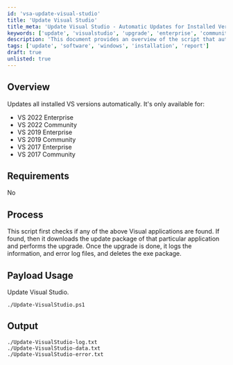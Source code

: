 ```yaml
---
id: 'vsa-update-visual-studio'
title: 'Update Visual Studio'
title_meta: 'Update Visual Studio - Automatic Updates for Installed Versions'
keywords: ['update', 'visualstudio', 'upgrade', 'enterprise', 'community']
description: 'This document provides an overview of the script that automatically updates all installed versions of Visual Studio, including VS 2022, 2019, and 2017 for both Enterprise and Community editions. It details the process of checking for installed applications, downloading updates, performing upgrades, and logging the results.'
tags: ['update', 'software', 'windows', 'installation', 'report']
draft: true
unlisted: true
---
```

## Overview

Updates all installed VS versions automatically. It's only available for:

- VS 2022 Enterprise
- VS 2022 Community
- VS 2019 Enterprise
- VS 2019 Community
- VS 2017 Enterprise
- VS 2017 Community

## Requirements

No

## Process

This script first checks if any of the above Visual applications are found. If found, then it downloads the update package of that particular application and performs the upgrade. Once the upgrade is done, it logs the information, and error log files, and deletes the exe package.

## Payload Usage

Update Visual Studio.

```
./Update-VisualStudio.ps1
```

## Output

```
./Update-VisualStudio-log.txt
./Update-VisualStudio-data.txt
./Update-VisualStudio-error.txt
```





